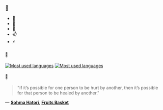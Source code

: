 ### 👋

- 🔭
- 🌱
- 💬
- 📫
- ⚡

#### 🧏

[![Most used languages](https://github-readme-stats-aynah.vercel.app/api/top-langs/?username=aynh&theme=solarized-dark&langs_count=6&layout=compact&hide_title=true)](https://github.com/anuraghazra/github-readme-stats#gh-dark-mode-only)
[![Most used languages](https://github-readme-stats-aynah.vercel.app/api/top-langs/?username=aynh&theme=solarized-light&langs_count=6&layout=compact&hide_title=true)](https://github.com/anuraghazra/github-readme-stats#gh-light-mode-only)

#### 💬

> "If it’s possible for one person to be hurt by another, then it’s possible for that person to be healed by another."

&mdash; [**Sohma Hatori**](https://myanimelist.net/character.php?q=Sohma%20Hatori&cat=character), [**Fruits Basket**](https://myanimelist.net/search/all?q=Fruits%20Basket&cat=all)
